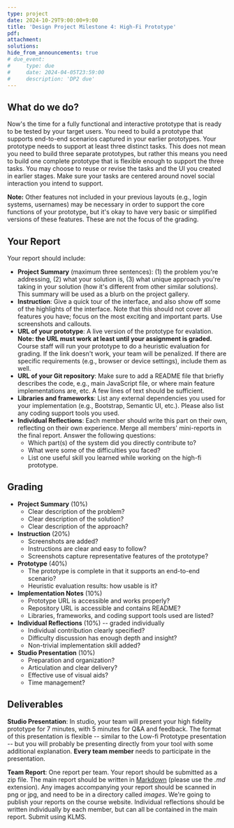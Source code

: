 ```yaml
---
type: project
date: 2024-10-29T9:00:00+9:00
title: 'Design Project Milestone 4: High-Fi Prototype'
pdf:
attachment:
solutions:
hide_from_announcements: true
# due_event: 
#     type: due
#     date: 2024-04-05T23:59:00
#     description: 'DP2 due'
---
```


## What do we do?
Now's the time for a fully functional and interactive prototype that is ready to be tested by your target users. You need to build a prototype that supports end-to-end scenarios captured in your earlier prototypes. Your prototype needs to support at least three distinct tasks. This does not mean you need to build three separate prototypes, but rather this means you need to build one complete prototype that is flexible enough to support the three tasks. You may choose to reuse or revise the tasks and the UI you created in earlier stages. Make sure your tasks are centered around novel social interaction you intend to support. 

**Note:** Other features not included in your previous layouts (e.g., login systems, usernames) may be necessary in order to support the core functions of your prototype, but it's okay to have very basic or simplified versions of these features. These are not the focus of the grading. 

## Your Report 
Your report should include:
* **Project Summary** (maximum three sentences): (1) the problem you're addressing, (2) what your solution is, (3) what unique approach you're taking in your solution (how it's different from other similar solutions). This summary will be used as a blurb on the project gallery.
* **Instruction**: Give a quick tour of the interface, and also show off some of the highlights of the interface. Note that this should not cover all features you have; focus on the most exciting and important parts. Use screenshots and callouts.
* **URL of your prototype**: A live version of the prototype for evalation. **Note: the URL must work at least until your assignment is graded.** Course staff will run your prototype to do a heuristic evaluation for grading. If the link doesn't work, your team will be penalized. If there are specific requirements (e.g., browser or device settings), include them as well.
* **URL of your Git repository**: Make sure to add a README file that briefly describes the code, e.g., main JavaScript file, or where main feature implementations are, etc. A few lines of text should be sufficient.
* **Libraries and frameworks**: List any external dependencies you used for your implementation (e.g., Bootstrap, Semantic UI, etc.). Please also list any coding support tools you used.
* **Individual Reflections**: Each member should write this part on their own, reflecting on their own experience. Merge all members' mini-reports in the final report. Answer the following questions:
  * Which part(s) of the system did you directly contribute to?
  * What were some of the difficulties you faced?
  * List one useful skill you learned while working on the high-fi prototype.

## Grading
* **Project Summary** (10%)
  * Clear description of the problem?
  * Clear description of the solution?
  * Clear description of the approach?
* **Instruction** (20%)
  * Screenshots are added?
  * Instructions are clear and easy to follow?
  * Screenshots capture representative features of the prototype?
* **Prototype** (40%)
  * The prototype is complete in that it supports an end-to-end scenario?
  * Heuristic evaluation results: how usable is it?
* **Implementation Notes** (10%)
  * Prototype URL is accessible and works properly?
  * Repository URL is accessible and contains README?
  * Libraries, frameworks, and coding support tools used are listed?
* **Individual Reflections** (10%) -- graded individually
  * Individual contribution clearly specified?
  * Difficulty discussion has enough depth and insight?
  * Non-trivial implementation skill added?
* **Studio Presentation** (10%)
  * Preparation and organization?
  * Articulation and clear delivery?
  * Effective use of visual aids?
  * Time management?

## Deliverables
**Studio Presentation**: In studio, your team will present your high fidelity prototype for 7 minutes, with 5 minutes for Q&A and feedback. The format of this presentation is flexible -- similar to the Low-fi Prototype presentation -- but you will probably be presenting directly from your tool with some additional explanation.  **Every team member** needs to participate in the presentation.

**Team Report**: One report per team. Your report should be submitted as a zip file. The main report should be written in [Markdown](https://daringfireball.net/projects/markdown/) (please use the *.md* extension). Any images accompanying your report should be scanned in png or jpg, and need to be in a directory called *images*. We're going to publish your reports on the course website. Individual reflections should be written individually by each member, but can all be contained in the main report. Submit using KLMS.

